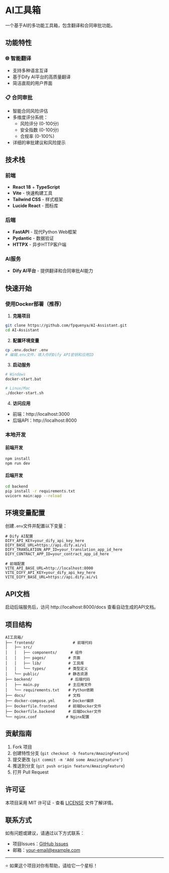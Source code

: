 # AI工具箱

一个基于AI的多功能工具箱，包含翻译和合同审批功能。

## 功能特性

### 🌐 智能翻译
- 支持多种语言互译
- 基于Dify AI平台的高质量翻译
- 简洁直观的用户界面

### 📋 合同审批
- 智能合同风险评估
- 多维度评分系统：
  - 风险评分 (0-100分)
  - 安全指数 (0-100分)
  - 合规率 (0-100%)
- 详细的审批建议和风险提示

## 技术栈

### 前端
- **React 18** + **TypeScript**
- **Vite** - 快速构建工具
- **Tailwind CSS** - 样式框架
- **Lucide React** - 图标库

### 后端
- **FastAPI** - 现代Python Web框架
- **Pydantic** - 数据验证
- **HTTPX** - 异步HTTP客户端

### AI服务
- **Dify AI平台** - 提供翻译和合同审批AI能力

## 快速开始

### 使用Docker部署（推荐）

1. **克隆项目**
```bash
git clone https://github.com/fpquenya/AI-Assistant.git
cd AI-Assistant
```

2. **配置环境变量**
```bash
cp .env.docker .env
# 编辑.env文件，填入你的Dify API密钥和应用ID
```

3. **启动服务**
```bash
# Windows
docker-start.bat

# Linux/Mac
./docker-start.sh
```

4. **访问应用**
- 前端：http://localhost:3000
- 后端API：http://localhost:8000

### 本地开发

#### 前端开发
```bash
npm install
npm run dev
```

#### 后端开发
```bash
cd backend
pip install -r requirements.txt
uvicorn main:app --reload
```

## 环境变量配置

创建`.env`文件并配置以下变量：

```env
# Dify AI配置
DIFY_API_KEY=your_dify_api_key_here
DIFY_BASE_URL=https://api.dify.ai/v1
DIFY_TRANSLATION_APP_ID=your_translation_app_id_here
DIFY_CONTRACT_APP_ID=your_contract_app_id_here

# 前端配置
VITE_API_BASE_URL=http://localhost:8000
VITE_DIFY_API_KEY=your_dify_api_key_here
VITE_DIFY_BASE_URL=https://api.dify.ai/v1
```

## API文档

启动后端服务后，访问 http://localhost:8000/docs 查看自动生成的API文档。

## 项目结构

```
AI工具箱/
├── frontend/                 # 前端代码
│   ├── src/
│   │   ├── components/      # 组件
│   │   ├── pages/          # 页面
│   │   ├── lib/            # 工具库
│   │   └── types/          # 类型定义
│   └── public/             # 静态资源
├── backend/                 # 后端代码
│   ├── main.py             # 主应用文件
│   └── requirements.txt    # Python依赖
├── docs/                   # 文档
├── docker-compose.yml      # Docker编排
├── Dockerfile.frontend     # 前端Docker文件
├── Dockerfile.backend      # 后端Docker文件
└── nginx.conf             # Nginx配置
```

## 贡献指南

1. Fork 项目
2. 创建特性分支 (`git checkout -b feature/AmazingFeature`)
3. 提交更改 (`git commit -m 'Add some AmazingFeature'`)
4. 推送到分支 (`git push origin feature/AmazingFeature`)
5. 打开 Pull Request

## 许可证

本项目采用 MIT 许可证 - 查看 [LICENSE](LICENSE) 文件了解详情。

## 联系方式

如有问题或建议，请通过以下方式联系：

- 项目Issues：[GitHub Issues](https://github.com/fpquenya/AI-Assistant/issues)
- 邮箱：your-email@example.com

---

⭐ 如果这个项目对你有帮助，请给它一个星标！
